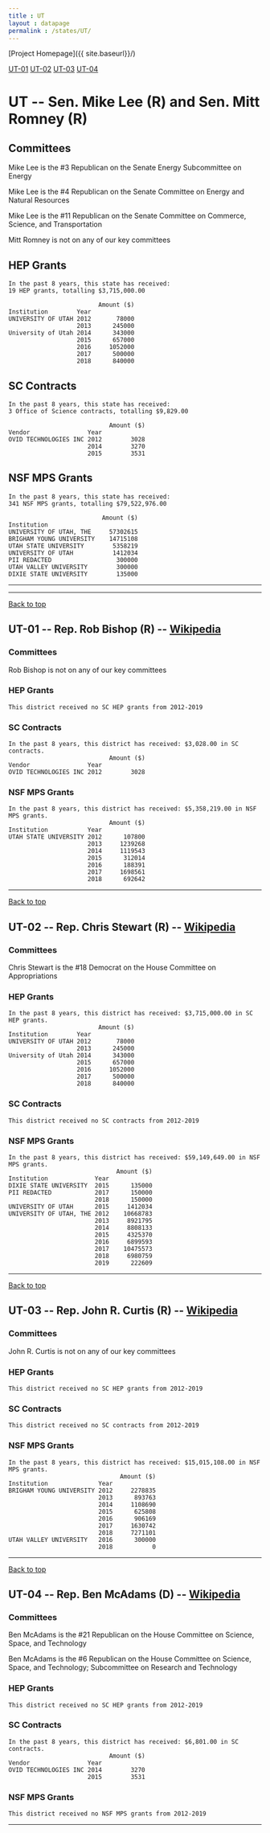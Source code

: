```yaml
---
title : UT
layout : datapage
permalink : /states/UT/
---
```

<a name="top"></a>
[Project Homepage]({{ site.baseurl}}/)


[UT-01](#UT-01)  [UT-02](#UT-02)  [UT-03](#UT-03)  [UT-04](#UT-04)  

# UT -- Sen. Mike Lee (R) and  Sen. Mitt Romney (R)
## Committees
Mike Lee is the #3 Republican on the Senate Energy Subcommittee on Energy 

Mike Lee is the #4 Republican on the Senate Committee on Energy and Natural Resources 

Mike Lee is the #11 Republican on the Senate Committee on Commerce, Science, and Transportation 

Mitt Romney is not on any of our key committees 

## HEP Grants
```
In the past 8 years, this state has received:
19 HEP grants, totalling $3,715,000.00
 
                         Amount ($)
Institution        Year            
UNIVERSITY OF UTAH 2012       78000
                   2013      245000
University of Utah 2014      343000
                   2015      657000
                   2016     1052000
                   2017      500000
                   2018      840000
```
## SC Contracts
```
In the past 8 years, this state has received:
3 Office of Science contracts, totalling $9,829.00
 
                            Amount ($)
Vendor                Year            
OVID TECHNOLOGIES INC 2012        3028
                      2014        3270
                      2015        3531
```
## NSF MPS Grants
```
In the past 8 years, this state has received:
341 NSF MPS grants, totalling $79,522,976.00
 
                          Amount ($)
Institution                         
UNIVERSITY OF UTAH, THE     57302615
BRIGHAM YOUNG UNIVERSITY    14715108
UTAH STATE UNIVERSITY        5358219
UNIVERSITY OF UTAH           1412034
PII REDACTED                  300000
UTAH VALLEY UNIVERSITY        300000
DIXIE STATE UNIVERSITY        135000
```
---
---
<a name="UT-01"></a>
[Back to top](#top)
## UT-01 -- Rep. Rob Bishop (R) -- [Wikipedia](https://en.wikipedia.org/wiki/UT-01)
### Committees
Rob Bishop is not on any of our key committees 

### HEP Grants
```
This district received no SC HEP grants from 2012-2019
```
### SC Contracts
```
In the past 8 years, this district has received: $3,028.00 in SC contracts.
                            Amount ($)
Vendor                Year            
OVID TECHNOLOGIES INC 2012        3028
```
### NSF MPS Grants
```
In the past 8 years, this district has received: $5,358,219.00 in NSF MPS grants.
                            Amount ($)
Institution           Year            
UTAH STATE UNIVERSITY 2012      107800
                      2013     1239268
                      2014     1119543
                      2015      312014
                      2016      188391
                      2017     1698561
                      2018      692642
```
---
<a name="UT-02"></a>
[Back to top](#top)
## UT-02 -- Rep. Chris Stewart (R) -- [Wikipedia](https://en.wikipedia.org/wiki/UT-02)
### Committees
Chris Stewart is the #18 Democrat on the House Committee on Appropriations 

### HEP Grants
```
In the past 8 years, this district has received: $3,715,000.00 in SC HEP grants.
                         Amount ($)
Institution        Year            
UNIVERSITY OF UTAH 2012       78000
                   2013      245000
University of Utah 2014      343000
                   2015      657000
                   2016     1052000
                   2017      500000
                   2018      840000
```
### SC Contracts
```
This district received no SC contracts from 2012-2019
```
### NSF MPS Grants
```
In the past 8 years, this district has received: $59,149,649.00 in NSF MPS grants.
                              Amount ($)
Institution             Year            
DIXIE STATE UNIVERSITY  2015      135000
PII REDACTED            2017      150000
                        2018      150000
UNIVERSITY OF UTAH      2015     1412034
UNIVERSITY OF UTAH, THE 2012    10668783
                        2013     8921795
                        2014     8808133
                        2015     4325370
                        2016     6899593
                        2017    10475573
                        2018     6980759
                        2019      222609
```
---
<a name="UT-03"></a>
[Back to top](#top)
## UT-03 -- Rep. John R. Curtis (R) -- [Wikipedia](https://en.wikipedia.org/wiki/UT-03)
### Committees
John R. Curtis is not on any of our key committees 

### HEP Grants
```
This district received no SC HEP grants from 2012-2019
```
### SC Contracts
```
This district received no SC contracts from 2012-2019
```
### NSF MPS Grants
```
In the past 8 years, this district has received: $15,015,108.00 in NSF MPS grants.
                               Amount ($)
Institution              Year            
BRIGHAM YOUNG UNIVERSITY 2012     2278835
                         2013      893763
                         2014     1108690
                         2015      625808
                         2016      906169
                         2017     1630742
                         2018     7271101
UTAH VALLEY UNIVERSITY   2016      300000
                         2018           0
```
---
<a name="UT-04"></a>
[Back to top](#top)
## UT-04 -- Rep. Ben McAdams (D) -- [Wikipedia](https://en.wikipedia.org/wiki/UT-04)
### Committees
Ben McAdams is the #21 Republican on the House Committee on Science, Space, and Technology 

Ben McAdams is the #6 Republican on the House Committee on Science, Space, and Technology; Subcommittee on Research and Technology 

### HEP Grants
```
This district received no SC HEP grants from 2012-2019
```
### SC Contracts
```
In the past 8 years, this district has received: $6,801.00 in SC contracts.
                            Amount ($)
Vendor                Year            
OVID TECHNOLOGIES INC 2014        3270
                      2015        3531
```
### NSF MPS Grants
```
This district received no NSF MPS grants from 2012-2019
```
---
